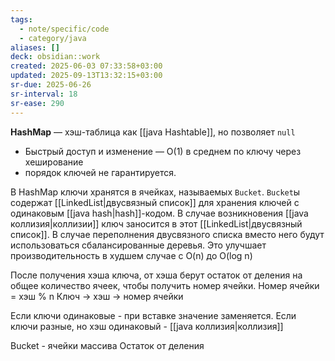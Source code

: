 ```yaml
---
tags:
  - note/specific/code
  - category/java
aliases: []
deck: obsidian::work
created: 2025-06-03 07:33:58+03:00
updated: 2025-09-13T13:32:15+03:00
sr-due: 2025-06-26
sr-interval: 18
sr-ease: 290
---
```


**HashMap**
—
хэш-таблица как [[java Hashtable]], но позволяет `null`
- Быстрый доступ и изменение — O(1) в среднем по ключу через хеширование
- порядок ключей не гарантируется.

В HashMap ключи хранятся в ячейках, называемых `Bucket`. `Bucket`ы содержат [[LinkedList|двусвязный список]] для хранения ключей с одинаковым [[java hash|hash]]-кодом. В случае возникновения [[java коллизия|коллизии]] ключ заносится в этот [[LinkedList|двусвязный список]]. В случае переполнения двусвязного списка вместо него будут использоваться сбалансированные деревья. Это улучшает производительность в худшем случае с O(n) до O(log n)

После получения хэша ключа, от хэша берут остаток от деления на общее количество ячеек, чтобы получить номер ячейки. Номер ячейки = хэш % n
Ключ -> хэш -> номер ячейки

Если ключи одинаковые - при вставке значение заменяется. Если ключи разные, но хэш одинаковый - [[java коллизия|коллизия]]

Bucket - ячейки массива
Остаток от деления
